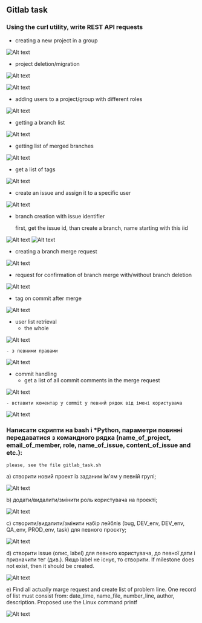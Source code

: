 ## Gitlab task

### Using the curl utility, write REST API requests

- creating a new project in a group

![Alt text](<pictures/Screenshot from 2023-08-09 20-27-03.png>)    

- project deletion/migration

![Alt text](<pictures/Screenshot from 2023-08-09 22-57-09.png>)

![Alt text](<pictures/Screenshot from 2023-08-09 23-10-08.png>)

- adding users to a project/group with different roles

![Alt text](<pictures/Screenshot from 2023-08-21 11-11-14.png>)

- getting a branch list

![Alt text](<pictures/Screenshot from 2023-08-21 11-35-44.png>)

- getting list of merged branches

![Alt text](<pictures/Screenshot from 2023-08-21 11-41-32.png>)

- get a list of tags

![Alt text](<pictures/Screenshot from 2023-08-21 11-50-47.png>)

- create an issue and assign it to a specific user

![Alt text](<pictures/Screenshot from 2023-08-21 12-05-45.png>)

- branch creation with issue identifier

    first, get the issue id, than create a branch, name starting with this iid

![Alt text](<pictures/Screenshot from 2023-08-21 15-08-46.png>)
![Alt text](<pictures/Screenshot from 2023-08-21 14-53-54.png>)

- creating a branch merge request

![Alt text](<pictures/Screenshot from 2023-08-21 16-11-44.png>)

- request for confirmation of branch merge with/without branch deletion

![Alt text](<pictures/Screenshot from 2023-08-21 16-37-53.png>)

- tag on commit after merge

![Alt text](<pictures/Screenshot from 2023-08-21 16-50-32.png>)

- user list retrieval
    - the whole

![Alt text](<pictures/Screenshot from 2023-08-21 17-16-44.png>)

    - з певними правами
    
![Alt text](<pictures/Screenshot from 2023-08-22 11-24-16.png>)

- commit handling
    - get a list of all commit comments in the merge request

![Alt text](<pictures/Screenshot from 2023-08-22 12-15-15.png>)

    - вставити коментар у commit у певний рядок від імені користувача

![Alt text](<pictures/Screenshot from 2023-08-22 13-11-19.png>)

### Написати скрипти на bash і *Python, параметри повинні передаватися з командного рядка (name_of_project, email_of_member, role, name_of_issue, content_of_issue and etc.):

    please, see the file gitlab_task.sh

a) створити новий проект із заданим ім'ям у певній групі;

![Alt text](<pictures/Screenshot from 2023-08-25 16-59-27.png>)

b) додати/видалити/змінити роль користувача на проекті;

![Alt text](<pictures/Screenshot from 2023-08-25 17-02-00.png>)

c) створити/видалити/змінити набір лейблів (bug, DEV_env, DEV_env, QA_env, PROD_env, task) для певного проєкту;

![Alt text](<pictures/Screenshot from 2023-08-25 17-06-01.png>)

d) створити issue (опис, label) для певного користувача, до певної дати і призначити тег (див.). Якщо label не існує, то створити. If milestone does not exist, then it should be created.

![Alt text](<pictures/Screenshot from 2023-08-25 17-07-36.png>)

e) Find all actually marge request and create list of problem line. One record of list must consist from: date_time, name_file, number_line, author, description. Proposed use the Linux command printf

![Alt text](<pictures/Screenshot from 2023-08-25 16-57-46.png>)



